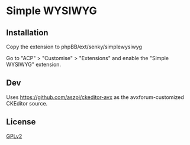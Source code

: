 # Simple WYSIWYG

## Installation

Copy the extension to phpBB/ext/senky/simplewysiwyg

Go to "ACP" > "Customise" > "Extensions" and enable the "Simple WYSIWYG" extension.

## Dev

Uses https://github.com/aszpi/ckeditor-avx as the avxforum-customized CKEditor source.

## License

[GPLv2](license.txt)
